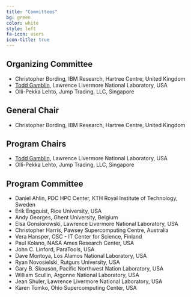 ```yaml
---
title: "Committees"
bg: green
color: white
style: left
fa-icon: users
icon-title: true
---
```


## Organizing Committee

* Christopher Bording, IBM Research, Hartree Centre, United Kingdom
* [Todd Gamblin](http://people.llnl.gov/gamblin2), Lawrence Livermore National Laboratory, USA
* Olli-Pekka Lehto, Jump Trading, LLC, Singapore

## General Chair

* Christopher Bording, IBM Research, Hartree Centre, United Kingdom

## Program Chairs

* [Todd Gamblin](http://people.llnl.gov/gamblin2), Lawrence Livermore National Laboratory, USA
* Olli-Pekka Lehto, Jump Trading, LLC, Singapore

## Program Committee

* Daniel Ahlin, PDC HPC Center, KTH Royal Institute of Technology, Sweden
* Erik Engquist, Rice University, USA
* Andy Georges, Ghent University, Belgium
* Elsa Gonsiorowski, Lawrence Livermore National Laboratory, USA
* Christopher Harris, Pawsey Supercomputing Centre, Australia
* Vera Hansper, CSC - IT Center for Science, Finland
* Paul Kolano, NASA Ames Research Center, USA
* John C. Linford, ParaTools, USA
* Dave Montoya, Los Alamos National Laboratory, USA
* Ryan Novosielski, Rutgurs University, USA
* Gary B. Skouson, Pacific Northwest Nation Laboratory, USA
* William Scullin, Argonne National Laboratory, USA
* Jean Shuler, Lawrence Livermore National Laboratory, USA
* Karen Tomko, Ohio Supercomputing Center, USA

